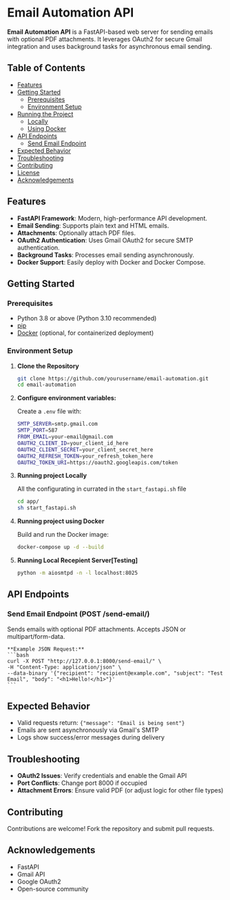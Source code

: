 # Email Automation API

**Email Automation API** is a FastAPI-based web server for sending emails with optional PDF attachments. It leverages OAuth2 for secure Gmail integration and uses background tasks for asynchronous email sending.

## Table of Contents

- [Features](#features)
- [Getting Started](#getting-started)
  - [Prerequisites](#prerequisites)
  - [Environment Setup](#environment-setup)
- [Running the Project](#running-the-project)
  - [Locally](#locally)
  - [Using Docker](#using-docker)
- [API Endpoints](#api-endpoints)
  - [Send Email Endpoint](#send-email-endpoint)
- [Expected Behavior](#expected-behavior)
- [Troubleshooting](#troubleshooting)
- [Contributing](#contributing)
- [License](#license)
- [Acknowledgements](#acknowledgements)

## Features

- **FastAPI Framework**: Modern, high-performance API development.
- **Email Sending**: Supports plain text and HTML emails.
- **Attachments**: Optionally attach PDF files.
- **OAuth2 Authentication**: Uses Gmail OAuth2 for secure SMTP authentication.
- **Background Tasks**: Processes email sending asynchronously.
- **Docker Support**: Easily deploy with Docker and Docker Compose.

## Getting Started

### Prerequisites

- Python 3.8 or above (Python 3.10 recommended)
- [pip](https://pip.pypa.io/en/stable/)
- [Docker](https://www.docker.com/) (optional, for containerized deployment)

### Environment Setup

1. **Clone the Repository**

   ```bash
   git clone https://github.com/yourusername/email-automation.git
   cd email-automation
   ```

2. **Configure environment variables:**

    Create a `.env` file with:

    ```bash
    SMTP_SERVER=smtp.gmail.com
    SMTP_PORT=587
    FROM_EMAIL=your-email@gmail.com
    OAUTH2_CLIENT_ID=your_client_id_here
    OAUTH2_CLIENT_SECRET=your_client_secret_here
    OAUTH2_REFRESH_TOKEN=your_refresh_token_here
    OAUTH2_TOKEN_URI=https://oauth2.googleapis.com/token
    ```

3. **Running project Locally**

    All the configurating in currated in the `start_fastapi.sh` file

    ```bash
    cd app/
    sh start_fastapi.sh
    ```

4. **Running project using Docker** 

    Build and run the Docker image:

    ```bash
    docker-compose up -d --build
    ```
5. **Running Local Recepient Server[Testing]** 

    ```bash
    python -m aiosmtpd -n -l localhost:8025
    ```

## API Endpoints

### Send Email Endpoint (POST /send-email/)
Sends emails with optional PDF attachments. Accepts JSON or multipart/form-data.

    **Example JSON Request:**
    ```bash
    curl -X POST "http://127.0.0.1:8000/send-email/" \
    -H "Content-Type: application/json" \
    --data-binary '{"recipient": "recipient@example.com", "subject": "Test Email", "body": "<h1>Hello!</h1>"}'
    ```

## Expected Behavior
- Valid requests return: `{"message": "Email is being sent"}`
- Emails are sent asynchronously via Gmail's SMTP
- Logs show success/error messages during delivery

## Troubleshooting
- **OAuth2 Issues**: Verify credentials and enable the Gmail API
- **Port Conflicts**: Change port 8000 if occupied
- **Attachment Errors**: Ensure valid PDF (or adjust logic for other file types)

## Contributing
Contributions are welcome! Fork the repository and submit pull requests.

## Acknowledgements
- FastAPI
- Gmail API
- Google OAuth2
- Open-source community
